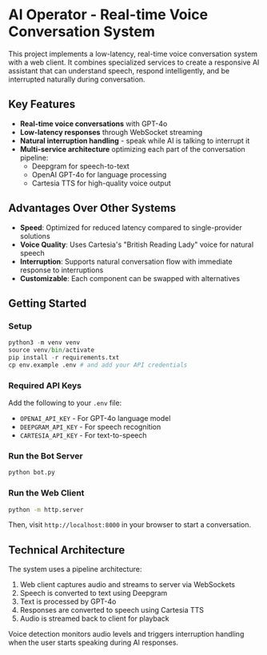 # AI Operator - Real-time Voice Conversation System

This project implements a low-latency, real-time voice conversation system with a web client. It combines specialized services to create a responsive AI assistant that can understand speech, respond intelligently, and be interrupted naturally during conversation.

## Key Features

- **Real-time voice conversations** with GPT-4o
- **Low-latency responses** through WebSocket streaming
- **Natural interruption handling** - speak while AI is talking to interrupt it
- **Multi-service architecture** optimizing each part of the conversation pipeline:
  - Deepgram for speech-to-text
  - OpenAI GPT-4o for language processing
  - Cartesia TTS for high-quality voice output

## Advantages Over Other Systems

- **Speed**: Optimized for reduced latency compared to single-provider solutions
- **Voice Quality**: Uses Cartesia's "British Reading Lady" voice for natural speech
- **Interruption**: Supports natural conversation flow with immediate response to interruptions
- **Customizable**: Each component can be swapped with alternatives

## Getting Started

### Setup

```python
python3 -m venv venv
source venv/bin/activate
pip install -r requirements.txt
cp env.example .env # and add your API credentials
```

### Required API Keys

Add the following to your `.env` file:
- `OPENAI_API_KEY` - For GPT-4o language model
- `DEEPGRAM_API_KEY` - For speech recognition
- `CARTESIA_API_KEY` - For text-to-speech

### Run the Bot Server

```bash
python bot.py
```

### Run the Web Client

```bash
python -m http.server
```

Then, visit `http://localhost:8000` in your browser to start a conversation.

## Technical Architecture

The system uses a pipeline architecture:
1. Web client captures audio and streams to server via WebSockets
2. Speech is converted to text using Deepgram
3. Text is processed by GPT-4o
4. Responses are converted to speech using Cartesia TTS
5. Audio is streamed back to client for playback

Voice detection monitors audio levels and triggers interruption handling when the user starts speaking during AI responses.
